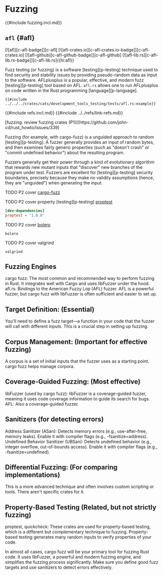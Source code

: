 # Fuzzing

{{#include fuzzing.incl.md}}

## `afl` {#afl}

[![afl][c-afl-badge]][c-afl] [![afl-crates.io][c-afl-crates.io-badge]][c-afl-crates.io] [![afl-github][c-afl-github-badge]][c-afl-github] [![afl-lib.rs][c-afl-lib.rs-badge]][c-afl-lib.rs]{{hi:afl}}

Fuzz testing (or fuzzing) is a software [testing][p-testing] technique used to find security and stability issues by providing pseudo-random data as input to the software. AFLplusplus is a popular, effective, and modern fuzz [testing][p-testing] tool based on AFL. `afl.rs` allows one to run AFLplusplus on code written in the Rust programming [language][p-language].

```rust,editable
{{#include ../../../crates/cats/development_tools_testing/tests/afl.rs:example}}
```

{{#include refs.incl.md}}
{{#include ../../refs/link-refs.md}}

<div class="hidden">
[fuzzing: review fuzzing crates (P1)](https://github.com/john-cd/rust_howto/issues/339)

Fuzzing (for example, with cargo-fuzz) is a unguided approach to random [testing][p-testing]. A fuzzer generally provides an input of random bytes, and then examines fairly generic properties (such as "doesn't crash" or "commit undefined behavior") about the resulting program.

Fuzzers generally get their power through a kind of evolutionary algorithm that rewards new mutant inputs that "discover" new branches of the program under test. Fuzzers are excellent for [testing][p-testing] security boundaries, precisely because they make no validity assumptions (hence, they are "unguided") when generating the input.

TODO P2 cover [cargo-fuzz](https://github.com/rust-fuzz/cargo-fuzz)

TODO P2 cover property [testing][p-testing] [proptest](https://github.com/proptest-rs/proptest)

```toml
[dev-dependencies]
proptest = "1.0.0"
```

TODO P2 cover [bolero](https://github.com/camshaft/bolero/)

`bolero`

TODO P2 cover valgrind

`valgrind`

## Fuzzing Engines

cargo fuzz: The most common and recommended way to perform fuzzing in Rust. It integrates well with Cargo and uses libFuzzer under the hood.
afl.rs: Bindings to the American Fuzzy Lop (AFL) fuzzer. AFL is a powerful fuzzer, but cargo fuzz with libFuzzer is often sufficient and easier to set up.

## Target Definition: (Essential)

You'll need to define a fuzz target—a function in your code that the fuzzer will call with different inputs. This is a crucial step in setting up fuzzing.

## Corpus Management: (Important for effective fuzzing)

A corpus is a set of initial inputs that the fuzzer uses as a starting point. cargo fuzz helps manage corpora.

## Coverage-Guided Fuzzing: (Most effective)

libFuzzer (used by cargo fuzz): libFuzzer is a coverage-guided fuzzer, meaning it uses code coverage information to guide its search for bugs.
AFL: Also a coverage-guided fuzzer.

## Sanitizers (for detecting errors)

Address Sanitizer (ASan): Detects memory errors (e.g., use-after-free, memory leaks). Enable it with compiler flags (e.g., -fsanitize=address).
Undefined Behavior Sanitizer (UBSan): Detects undefined behavior (e.g., integer overflow, out-of-bounds access). Enable it with compiler flags (e.g., -fsanitize=undefined).

## Differential Fuzzing: (For comparing implementations)

This is a more advanced technique and often involves custom scripting or tools. There aren't specific crates for it.

## Property-Based Testing (Related, but not strictly fuzzing)

proptest, quickcheck: These crates are used for property-based testing, which is a different but complementary technique to fuzzing. Property-based testing generates many random inputs to verify properties of your code.

In almost all cases, cargo fuzz will be your primary tool for fuzzing Rust code. It uses libFuzzer, a powerful and modern fuzzing engine, and simplifies the fuzzing process significantly.  Make sure you define good fuzz targets and use sanitizers to detect errors effectively.

</div>
